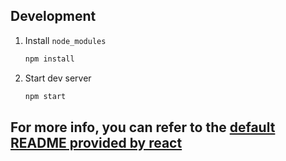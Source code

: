 ## Development

1. Install `node_modules`
   ```bash
   npm install
   ```
1. Start dev server
   ```bash
   npm start
   ```

## For more info, you can refer to the [default README provided by react](./REACT_README.md)
